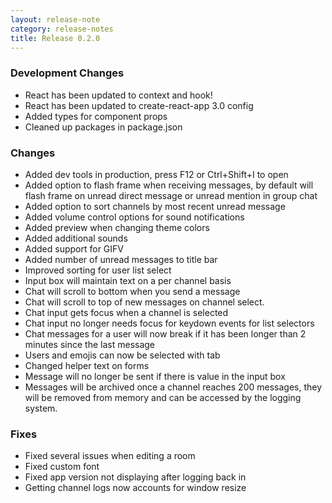 ```yaml
---
layout: release-note
category: release-notes
title: Release 0.2.0
---
```


### Development Changes

- React has been updated to context and hook!
- React has been updated to create-react-app 3.0 config
- Added types for component props
- Cleaned up packages in package.json

### Changes

- Added dev tools in production, press F12 or Ctrl+Shift+I to open
- Added option to flash frame when receiving messages, by default will flash frame on unread direct message or unread mention in group chat
- Added option to sort channels by most recent unread message
- Added volume control options for sound notifications
- Added preview when changing theme colors
- Added additional sounds
- Added support for GIFV
- Added number of unread messages to title bar
- Improved sorting for user list select
- Input box will maintain text on a per channel basis
- Chat will scroll to bottom when you send a message
- Chat will scroll to top of new messages on channel select.
- Chat input gets focus when a channel is selected
- Chat input no longer needs focus for keydown events for list selectors
- Chat messages for a user will now break if it has been longer than 2 minutes since the last message
- Users and emojis can now be selected with tab
- Changed helper text on forms
- Message will no longer be sent if there is value in the input box
- Messages will be archived once a channel reaches 200 messages, they will be removed from memory and can be accessed by the logging system.

### Fixes

- Fixed several issues when editing a room
- Fixed custom font
- Fixed app version not displaying after logging back in
- Getting channel logs now accounts for window resize
